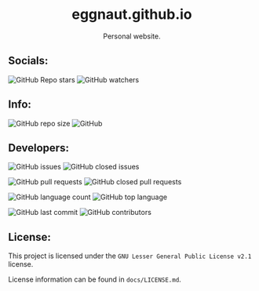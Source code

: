 <div align = 'center'>
<h1> eggnaut.github.io </h1>
Personal website.
</div>

## Socials:

![GitHub Repo stars](https://img.shields.io/github/stars/eggnaut/eggnaut.github.io?color=yellow&logo=Github&style=for-the-badge) ![GitHub watchers](https://img.shields.io/github/watchers/eggnaut/eggnaut.github.io?color=orange&logo=Github&style=for-the-badge)

## Info:

![GitHub repo size](https://img.shields.io/github/repo-size/eggnaut/eggnaut.github.io?style=for-the-badge) ![GitHub](https://img.shields.io/static/v1?label=License&message=LGPL-2.1&color=orange&style=for-the-badge)

## Developers:

![GitHub issues](https://img.shields.io/github/issues/eggnaut/eggnaut.github.io?color=green&style=for-the-badge) ![GitHub closed issues](https://img.shields.io/github/issues-closed/eggnaut/eggnaut.github.io?color=red&style=for-the-badge)

![GitHub pull requests](https://img.shields.io/github/issues-pr/eggnaut/eggnaut.github.io?color=green&style=for-the-badge) ![GitHub closed pull requests](https://img.shields.io/github/issues-pr-closed/eggnaut/eggnaut.github.io?color=red&style=for-the-badge)

![GitHub language count](https://img.shields.io/github/languages/count/eggnaut/eggnaut.github.io?style=for-the-badge) ![GitHub top language](https://img.shields.io/github/languages/top/eggnaut/eggnaut.github.io?logo=HTML5&logoColor=orange&style=for-the-badge)

![GitHub last commit](https://img.shields.io/github/last-commit/eggnaut/eggnaut.github.io?style=for-the-badge) ![GitHub contributors](https://img.shields.io/github/contributors/eggnaut/eggnaut.github.io?style=for-the-badge)

## License:
This project is licensed under the `GNU Lesser General Public License v2.1` license. 

License information can be found in `docs/LICENSE.md`.

